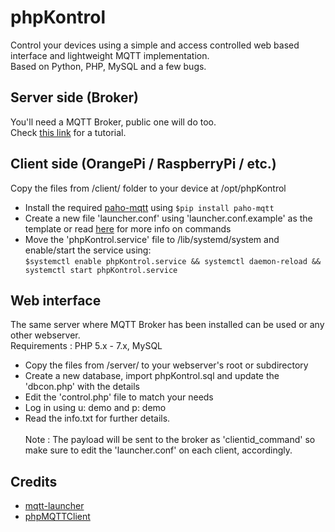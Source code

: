 # phpKontrol
Control your devices using a simple and access controlled web based interface and lightweight MQTT implementation.\
Based on Python, PHP, MySQL and a few bugs.

## Server side (Broker)

You'll need a MQTT Broker, public one will do too.\
Check [this link](https://www.digitalocean.com/community/tutorials/how-to-install-and-secure-the-mosquitto-mqtt-messaging-broker-on-debian-8) for a tutorial.

## Client side (OrangePi / RaspberryPi / etc.)

Copy the files from /client/ folder to your device at /opt/phpKontrol
- Install the required [paho-mqtt](https://pypi.python.org/pypi/paho-mqtt/1.3.1) using ```$pip install paho-mqtt```
- Create a new file 'launcher.conf' using 'launcher.conf.example' as the template or read [here](https://github.com/jpmens/mqtt-launcher) for more info on commands
- Move the 'phpKontrol.service' file to /lib/systemd/system and enable/start the service using:\
```$systemctl enable phpKontrol.service && systemctl daemon-reload && systemctl start phpKontrol.service```

## Web interface

The same server where MQTT Broker has been installed can be used or any other webserver.\
Requirements : PHP 5.x - 7.x, MySQL  
- Copy the files from /server/ to your webserver's root or subdirectory
- Create a new database, import phpKontrol.sql and update the 'dbcon.php' with the details
- Edit the 'control.php' file to match your needs
- Log in using u: demo and p: demo
- Read the info.txt for further details.\
\
Note : The payload will be sent to the broker as 'clientid_command' so make sure to edit the 'launcher.conf' on each client, accordingly.

## Credits

* [mqtt-launcher](https://github.com/jpmens/mqtt-launcher)
* [phpMQTTClient](https://github.com/karpy47/PhpMqttClient)
